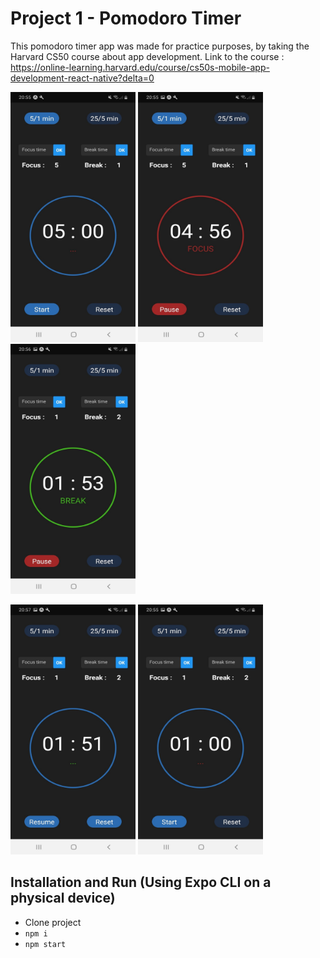 # Project 1 - Pomodoro Timer

This pomodoro timer app was made for practice purposes, by taking the Harvard CS50 course about app development. 
Link to the course : https://online-learning.harvard.edu/course/cs50s-mobile-app-development-react-native?delta=0



<p float="left">
  <img src="ScreenShots/pomodoro_timer_screen_01.jpg" alt="alt text" width="200" height="400">
  <img src="ScreenShots/pomodoro_timer_screen_02.jpg" alt="alt text" width="200" height="400">
  <img src="ScreenShots/pomodoro_timer_screen_03.jpg" alt="alt text" width="200" height="400">
</p>

<p float="left">
  <img src="ScreenShots/pomodoro_timer_screen_04.jpg" alt="alt text" width="200" height="400">
  <img src="ScreenShots/pomodoro_timer_screen_05.jpg" alt="alt text" width="200" height="400">
</p>


## Installation and Run (Using Expo CLI on a physical device)

* Clone project
* `npm i`
* `npm start`
